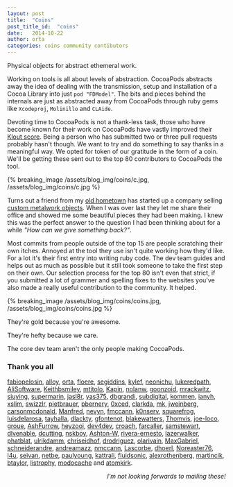 ```yaml
---
layout: post
title:  "Coins"
post_title_id:  "coins"
date:   2014-10-22
author: orta
categories: coins community contibutors
---
```


Physical objects for abstract ethemeral work.

Working on tools is all about levels of abstraction. CocoaPods abstracts away the idea of dealing with the transmission, setup and installation of a Cocoa Library into just `pod "FDModel"`. The bits and pieces behind the internals are just as abstracted away from CocoaPods through ruby gems like `Xcodeproj`, `Molinillo` and `CLAide`. 

Devoting time to CocoaPods is not a thank-less task, those who have become known for their work on CocoaPods have vastly improved their [Klout score](http://www.slate.com/articles/business/the_bet/2014/05/klout_is_basically_dead_but_it_finally_matters.html). Being a person who has submitted two or three pull requests probably hasn't though. We want to try and do something to say thanks in  a meaningful way. We opted for token of our gratitude in the form of a coin. We'll be getting these sent out to the top 80 contributors to CocoaPods the tool.

<!-- more -->

<style>
#coins {
  background: url(/assets/blog_img/coins/core_contributor.jpg) no-repeat center center ; 
  -webkit-background-size: cover;
  -moz-background-size: cover;
  -o-background-size: cover;
  background-size: cover;
}
</style>

{% breaking_image /assets/blog_img/coins/c.jpg, /assets/blog_img/coins/c.jpg %}

Turns out a friend from my [old hometown](http://en.wikipedia.org/wiki/Huddersfield) has started up a company selling [custom metalwork objects](https://www.madebycooper.co.uk). When I was over last they let me share their office and showed me some beautiful pieces they had been making. I knew this was the perfect answer to the question I had been thinking about for a while _"How can we give something back?"_.

Most commits from people outside of the top 15 are people scratching their own itches. Annoyed at the tool they use isn't quite working how they'd like. For a lot it's their first entry into writing ruby code. The dev team guides and helps out as much as possible but it still took someone to take the first step on their own. Our selection process for the top 80 isn't even that strict, if you submitted a lot of grammer and spelling fixes to the websites you've also made a really useful contribution to the community. It helped.

{% breaking_image /assets/blog_img/coins/coins.jpg, /assets/blog_img/coins/coins.jpg %}

They're gold because you're awesome. 

They're hefty because we care. 

The core dev team aren't the only people making CocoaPods. 

### Thank you all

[fabiopelosin](https://github.com/fabiopelosin), [alloy](https://github.com/alloy), [orta](https://github.com/orta), [floere](https://github.com/floere), [segiddins](https://github.com/segiddins), [kylef](https://github.com/kylef), [neonichu](https://github.com/neonichu), [lukeredpath](https://github.com/lukeredpath), [AliSoftware](https://github.com/AliSoftware), [Keithbsmiley](https://github.com/Keithbsmiley), [mtitolo](https://github.com/mtitolo), [Kapin](https://github.com/Kapin), [nolanw](https://github.com/nolanw), [goonzoid](https://github.com/goonzoid), [mrackwitz](https://github.com/mrackwitz), [siuying](https://github.com/siuying), [supermarin](https://github.com/supermarin), [jasl8r](https://github.com/jasl8r), [yas375](https://github.com/yas375), [dbgrandi](https://github.com/dbgrandi), [subdigital](https://github.com/subdigital), [kommen](https://github.com/kommen), [ianyh](https://github.com/ianyh), [xslim](https://github.com/xslim), [swizzlr](https://github.com/swizzlr), [pietbrauer](https://github.com/pietbrauer), [pbernery](https://github.com/pbernery), [0xced](https://github.com/0xced), [clarkda](https://github.com/clarkda), [mk](https://github.com/mk), [jweinberg](https://github.com/jweinberg), [carsonmcdonald](https://github.com/carsonmcdonald), [Manfred](https://github.com/Manfred), [nevyn](https://github.com/nevyn), [fmccann](https://github.com/fmccann), [k0nserv](https://github.com/k0nserv), [squarefrog](https://github.com/squarefrog), [luisdelarosa](https://github.com/luisdelarosa), [tayhalla](https://github.com/tayhalla), [dlackty](https://github.com/dlackty), [gfontenot](https://github.com/gfontenot), [blakewatters](https://github.com/blakewatters), [Thomvis](https://github.com/Thomvis), [joe-loco](https://github.com/joe-loco), [groue](https://github.com/groue), [AshFurrow](https://github.com/AshFurrow), [heyzooi](https://github.com/heyzooi), [dev4dev](https://github.com/dev4dev), [croach](https://github.com/croach), [farcaller](https://github.com/farcaller), [samstewart](https://github.com/samstewart), [dlvenable](https://github.com/dlvenable), [dcutting](https://github.com/dcutting), [nskboy](https://github.com/nskboy), [Ashton-W](https://github.com/Ashton-W), [rivera-ernesto](https://github.com/rivera-ernesto), [lazerwalker](https://github.com/lazerwalker), [phatblat](https://github.com/phatblat), [ulrikdamm](https://github.com/ulrikdamm), [chriseidhof](https://github.com/chriseidhof), [drodriguez](https://github.com/drodriguez), [olarivain](https://github.com/olarivain), [MaxGabriel](https://github.com/MaxGabriel), [schneiderandre](https://github.com/schneiderandre), [andreamazz](https://github.com/andreamazz), [nmccann](https://github.com/nmccann), [Lascorbe](https://github.com/Lascorbe), [dhoerl](https://github.com/dhoerl), [Noreaster76](https://github.com/Noreaster76), [l4u](https://github.com/l4u), [seivan](https://github.com/seivan), [netbe](https://github.com/netbe), [paulyoung](https://github.com/paulyoung), [kattrali](https://github.com/kattrali), [fluidsonic](https://github.com/fluidsonic), [alexrothenberg](https://github.com/alexrothenberg), [martincik](https://github.com/martincik), [btaylor](https://github.com/btaylor), [listrophy](https://github.com/listrophy), [modocache](https://github.com/modocache) and [atomkirk](https://github.com/atomkirk).

<p style="text-align:right"><em>I'm not looking forwards to mailing these!</em></p>
